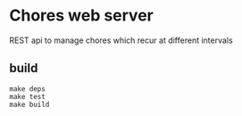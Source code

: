 
# Chores web server

REST api to manage chores which recur at different intervals

## build

	make deps
	make test
	make build
